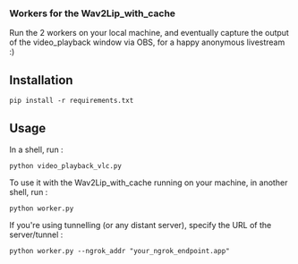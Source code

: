 ### Workers for the Wav2Lip_with_cache

Run the 2 workers on your local machine, and eventually capture the output of the video_playback window via OBS, for a happy anonymous livestream :)

## Installation

```shell
pip install -r requirements.txt
```

## Usage 

In a shell, run :

```shell
python video_playback_vlc.py
```

To use it with the Wav2Lip_with_cache running on your machine, in another shell, run :

```shell
python worker.py
```

If you're using tunnelling (or any distant server), specify the URL of the server/tunnel :
```shell
python worker.py --ngrok_addr "your_ngrok_endpoint.app"
```